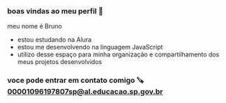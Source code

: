 ### boas vindas ao meu perfil 🍾

meu nome é Bruno

- estou estudando na Alura
- estou me desenvolvendo na linguagem JavaScript
- utilizo desse espaço para minha organização e compartilhamento dos meus projetos desenvolvidos

### voce pode entrar em contato comigo 🪚 00001096197807sp@al.educacao.sp.gov.br
